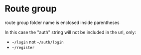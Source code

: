 # Route group

route group folder name is enclosed inside parentheses

In this case the "auth" string will not be included in the url, only:

- `~/login` not `~/auth/login`
- `~/register`